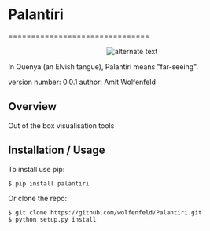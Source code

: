 # Palantíri
===============================

<p align="center"> 
    <img src="https://i.imgur.com/CX6aszO.png" alt="alternate text">
 </p>

In Quenya (an Elvish tangue), Palantíri means "far-seeing".

version number: 0.0.1
author: Amit Wolfenfeld

Overview
--------

Out of the box visualisation tools

Installation / Usage
--------------------

To install use pip:

    $ pip install palantiri


Or clone the repo:

    $ git clone https://github.com/wolfenfeld/Palantiri.git
    $ python setup.py install
